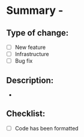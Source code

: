 # Summary - <PR title>

## Type of change:
- [ ] New feature
- [ ] Infrastructure
- [ ] Bug fix

## Description:
- <insert description>

## Checklist:
- [ ] Code has been formatted
